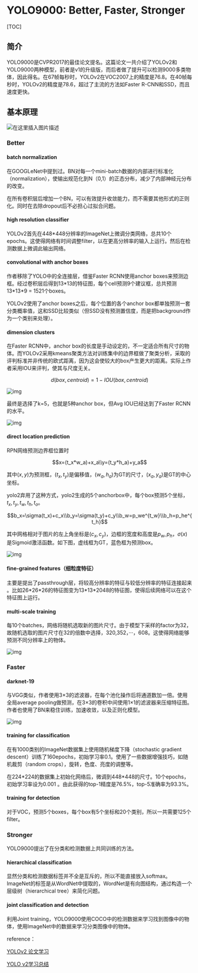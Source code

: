 # YOLO9000: Better, Faster, Stronger

[TOC]

## 简介

YOLO9000是CVPR2017的最佳论文提名。这篇论文一共介绍了YOLOv2和YOLO9000两种模型，前者是v1的升级版，而后者做了提升可以检测9000多类物体，因此得名。在67帧每秒时，YOLOv2在VOC2007上的精度是76.8。在40帧每秒时，YOLOv2的精度是78.6，超过了主流的方法如Faster R-CNN和SSD，而且速度更快。

## 基本原理

![在这里插入图片描述](https://img-blog.csdnimg.cn/20190807003809740.png?x-oss-process=image/watermark,type_ZmFuZ3poZW5naGVpdGk,shadow_10,text_aHR0cHM6Ly9ibG9nLmNzZG4ubmV0L2Z0X3N1bnNoaW5l,size_16,color_FFFFFF,t_70)

### Better

#### batch normalization

在GOOGLeNet中提到过。BN对每一个mini-batch数据的内部进行标准化（normalization），使输出规范化到N（0,1）的正态分布，减少了内部神经元分布的改变。

在所有卷积层后增加一个BN，可以有效提升收敛能力，而不需要其他形式的正则化。同时在去除dropout后不必担心过拟合问题。

#### high resolution classifier

YOLOv2首先在448*448分辨率的ImageNet上微调分类网络，总共10个epochs。这使得网络有时间调整filter，以在更高分辨率的输入上运行。然后在检测数据上微调此输出网络。

#### convolutional with anchor boxes

作者移除了YOLO中的全连接层，借鉴Faster RCNN使用anchor boxes来预测边框。经过卷积层后得到13\*13的特征图，每个cell预测9个建议框，总共预测13\*13\*9 = 1521个boxes。

YOLOv2使用了anchor boxes之后，每个位置的各个anchor box都单独预测一套分类概率值，这和SSD比较类似（但SSD没有预测置信度，而是把background作为一个类别来处理）。

#### dimension clusters

在Faster RCNN中，anchor box的长度是手动设定的，不一定适合所有尺寸的物体。而YOLOv2采用kmeans聚类方法对训练集中的边界框做了聚类分析，采取的评判标准并非传统的欧式距离，因为这会使较大的box产生更大的距离。实际上作者采用IOU来评判，使其与尺度无关。

$$d(box,centroid)=1-IOU(box,centroid)$$

![img](https://img-blog.csdnimg.cn/20181204092324932.png)

最终是选择了k=5，也就是5种anchor box，但Avg IOU已经达到了Faster RCNN的水平。

![img](https://img-blog.csdnimg.cn/20181204093018757.png)

#### direct location prediction

RPN网络预测边界框位置时

$$x=(t_x*w_a)+x_a\\y=(t_y*h_a)+y_a$$

其中$(x,y)$为预测框，$(t_x,t_y)$是偏移值，$(w_a,h_a)$为GT的尺寸，$(x_a,y_a)$是GT的中心坐标。

yolo2弃用了这种方式，yolo2生成的5个anchorbox中，每个box预测5个坐标，$t_x,t_y,t_w,t_h,t_o$。

$$b_x=\sigma(t_x)+c_x\\b_y=\sigma(t_y)+c_y\\b_w=p_we^{t_w}\\b_h=p_he^{t_h}$$

其中网格相对于图片的左上角坐标是$(c_x, c_y)$，边框的宽度和高度是$p_w,p_h$，$\sigma(x)$是Sigmoid激活函数。如下图，虚线框为GT，蓝色框为预测box。

![img](https://img-blog.csdnimg.cn/20181204100032773.png)

#### fine-grained features（细粒度特征）

主要是提出了passthrough层，将较高分辨率的特征与较低分辨率的特征连接起来 。比如26*26\*26的特征图变为13\*13\*2048的特征图，使得后续网络可以在这个特征图上运行。

#### multi-scale training

每10个batches，网络将随机选取新的图片尺寸。由于模型下采样的factor为32，故随机选取的图片尺寸在32的倍数中选择，320,352，···，608。这使得网络能够预测不同分辨率上的物体。

![img](https://img-blog.csdnimg.cn/20181204102345242.png)

### Faster

#### darknet-19

与VGG类似，作者使用3×3的滤波器，在每个池化操作后将通道数加一倍。使用全局average pooling做预测，在3×3的卷积中间使用1×1的滤波器来压缩特征图。作者也使用了BN来稳住训练，加速收敛，以及正则化模型。


![img](https://img-blog.csdnimg.cn/20181204104129436.png)

#### training for classification

在有1000类别的ImageNet数据集上使用随机梯度下降（stochastic gradient descent）训练了160epochs，初始学习率0.1。使用了一些数据增强技巧，如随机裁剪（random crops），旋转，色度、亮度的调整等。

在224*224的数据集上初始化网络后，微调到448\*448的尺寸。10个epochs，初始学习率设为0.001 。由此获得的top-1精度是76.5%，top-5准确率为93.3%。

#### training for detection

对于VOC，预测5个boxes，每个box有5个坐标和20个类别，所以一共需要125个filter。

### Stronger

YOLO9000提出了在分类和检测数据上共同训练的方法。

#### hierarchical classification

显然分类和检测数据标签并不全是互斥的，所以不能直接放入softmax。ImageNet的标签是从WordNet中提取的，WordNet是有向图结构，通过构造一个层级树（hierarchical tree）来简化问题。

#### joint classification and detection

利用Joint training，YOLO9000使用COCO中的检测数据来学习找到图像中的物体，使用ImageNet中的数据来学习分类图像中的物体。



reference：

[YOLOv2 论文学习](https://blog.csdn.net/calvinpaean/article/details/84772908?ops_request_misc=%7B%22request%5Fid%22%3A%22159166428619195162554443%22%2C%22scm%22%3A%2220140713.130102334..%22%7D&request_id=159166428619195162554443&biz_id=0&utm_medium=distribute.pc_search_result.none-task-blog-2~all~top_click~default-3-84772908.nonecase&utm_term=yolo+v2)

[YOLO v2学习总结](https://blog.csdn.net/ft_sunshine/article/details/98682310?ops_request_misc=%7B%22request%5Fid%22%3A%22159166428619195162554443%22%2C%22scm%22%3A%2220140713.130102334..%22%7D&request_id=159166428619195162554443&biz_id=0&utm_medium=distribute.pc_search_result.none-task-blog-2~all~top_click~default-1-98682310.nonecase&utm_term=yolo+v2)

